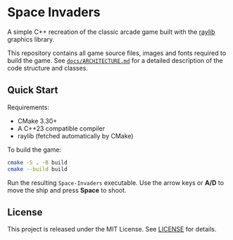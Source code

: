# Space Invaders

A simple C++ recreation of the classic arcade game built with the [raylib](https://github.com/raysan5/raylib) graphics library.

This repository contains all game source files, images and fonts required to build the game. See [`docs/ARCHITECTURE.md`](docs/ARCHITECTURE.md) for a detailed description of the code structure and classes.

## Quick Start

Requirements:
- CMake 3.30+
- A C++23 compatible compiler
- raylib (fetched automatically by CMake)

To build the game:
```bash
cmake -S . -B build
cmake --build build
```
Run the resulting `Space-Invaders` executable. Use the arrow keys or **A/D** to move the ship and press **Space** to shoot.

## License

This project is released under the MIT License. See [LICENSE](LICENSE) for details.
